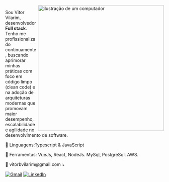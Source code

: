 <img src="https://raw.githubusercontent.com/MicaelliMedeiros/micaellimedeiros/master/image/computer-illustration.png" alt="ilustração de um computador" min-width="400px" max-width="400px" width="400px" align="right">

<p align="left"> 
 Sou Vitor Vilarim, desenvolvedor <strong>Full stack</strong>.<br>
  Tenho me profissionalizado continuamente, buscando aprimorar minhas práticas com foco em código limpo (clean code) e na adoção de arquiteturas modernas que promovam maior desempenho, escalabilidade e agilidade no desenvolvimento de software.
</p>

<p align="left">
  🦄 Linguagens:Typescript & JavaScript
</p>

<p align="left">
  💼 Ferramentas: VueJs, React, NodeJs. MySql, PostgreSql. AWS.
 </p>

<p align="left">
  💌 vitorbvilarim@gmail.com ⤵️
</p>

<p align="left">
  <a href="#" title="Gmail">
  <img src="https://img.shields.io/badge/-Gmail-FF0000?style=flat-square&labelColor=FF0000&logo=gmail&logoColor=white&link=LINK-DO-SEU-GMAIL" alt="Gmail"/></a>
  <a href="#" title="LinkedIn">
  <img src="https://img.shields.io/badge/-Linkedin-0e76a8?style=flat-square&logo=Linkedin&logoColor=white&link=LINK-DO-SEU-LINKEDIN" alt="LinkedIn"/></a>
</p>
